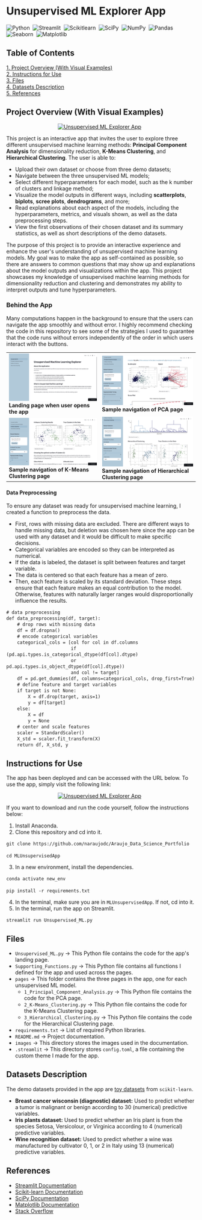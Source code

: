 # Unsupervised ML Explorer App
![Python](https://img.shields.io/badge/-Python-ffe873?style=flat&logo=python)&nbsp;
![Streamlit](https://img.shields.io/badge/Streamlit-ececec?style=flat&logo=streamlit)&nbsp;
![Scikitlearn](https://img.shields.io/badge/scikit_learn-101e27?logo=scikitlearn)&nbsp;
![SciPy](https://img.shields.io/badge/SciPy-575d63?logo=scipy)&nbsp;
![NumPy](https://img.shields.io/badge/numpy%20-%23013243.svg?&style=flat&logo=numpy&logoColor=white)&nbsp;
![Pandas](https://img.shields.io/badge/pandas%20-%23150458.svg?&style=flat&logo=pandas&logoColor=white)&nbsp;
![Seaborn](https://img.shields.io/badge/Seaborn-79b6bc)&nbsp;
![Matplotlib](https://img.shields.io/badge/Matplotlib-1e3f5a)&nbsp;

## Table of Contents
[1. Project Overview (With Visual Examples)](#project-overview-with-visual-examples)\
[2. Instructions for Use](#instructions-for-use)\
[3. Files](#files)\
[4. Datasets Description](#datasets-description)\
[5. References](#references)

## Project Overview (With Visual Examples)
<p align="center">
<a href="https://unsupervised-ml-explorer.streamlit.app"><img alt="Unsupervised ML Explorer App"
src="https://img.shields.io/badge/Unsupervised_ML_Explorer_App-73a3bd?style=for-the-badge"/></a> &nbsp;
</p>

This project is an interactive app that invites the user to explore three different unsupervised machine learning methods:
**Principal Component Analysis** for dimensionality reduction, **K-Means Clustering**, and **Hierarchical Clustering**.
The user is able to:
- Upload their own dataset or choose from three demo datasets;
- Navigate between the three unsupervised ML models;
- Select different hyperparameters for each model, such as the k number of clusters and linkage method;
- Visualize the model outputs in different ways, including **scatterplots**, **biplots**, **scree plots**, **dendrograms**, and more;
- Read explanations about each aspect of the models, including the hyperparameters, metrics, and visuals shown, as well as the data preprocessing steps.
- View the first observations of their chosen dataset and its summary statistics, as well as short descriptions of the demo datasets.

The purpose of this project is to provide an interactive experience and enhance the user's understanding of unsupervised machine learning models.
My goal was to make the app as self-contained as possible, so there are answers to common questions that may show up and
explanations about the model outputs and visualizations within the app. This project showcases my knowledge of unsupervised machine learning
methods for dimensionality reduction and clustering and demonstrates my ability to interpret outputs and tune hyperparameters.

### Behind the App
Many computations happen in the background to ensure that the users can navigate the app smoothly and without error.
I highly recommend checking the code in this repository to see some of the strategies I used to guarantee that the code runs
without errors independently of the order in which users interact with the buttons.
<table style="border-collapse: collapse;">
  <tr style="border: none;">
    <td style="border: none;">
      <img src="https://github.com/naraujodc/Araujo_Data_Science_Portfolio/blob/main/MLUnsupervisedApp/images/uml-app-landing-page.png" alt="Landing page when user opens the app" width="100%"/>
      <br>
      <b>Landing page when user opens the app</b>
    </td>
    <td style="border: none;">
      <img src="https://github.com/naraujodc/Araujo_Data_Science_Portfolio/blob/main/MLUnsupervisedApp/images/uml-app-pca-page.png" alt="Sample navigation of PCA page" width="100%"/>
      <br>
      <b>Sample navigation of PCA page</b>
    </td>
  </tr>
  <tr style="border: none;">
    <td style="border: 0;">
      <img src="https://github.com/naraujodc/Araujo_Data_Science_Portfolio/blob/main/MLUnsupervisedApp/images/uml-app-kmeans-page.png" alt="Sample nagivation of K-Means page" width="100%"/>
      <br>
      <b>Sample navigation of K-Means Clustering page</b>
    </td>
    <td style="border: none;">
      <img src="https://github.com/naraujodc/Araujo_Data_Science_Portfolio/blob/main/MLUnsupervisedApp/images/uml-app-hier-page.png" alt="Sample navigation of Hierarchical page" width="100%"/>
      <br>
      <b>Sample navigation of Hierarchical Clustering page</b>
    </td>
  </tr>
</table>

#### Data Preprocessing
To ensure any dataset was ready for unsupervised machine learning, I created a function to preprocess the data.
- First, rows with missing data are excluded. There are different ways to handle missing data, but deletion was chosen here since the app can be used with any dataset and it would be difficult to make specific decisions.
- Categorical variables are encoded so they can be interpreted as numerical.
- If the data is labeled, the dataset is split between features and target variable.
- The data is centered so that each feature has a mean of zero.
- Then, each feature is scaled by its standard deviation.
These steps ensure that each feature makes an equal contribution to the model. Otherwise, features with naturally larger ranges would disproportionally influence the results.
```
# data preprocessing
def data_preprocessing(df, target):
    # drop rows with missing data
    df = df.dropna()
    # encode categorical variables
    categorical_cols = [col for col in df.columns
                        if (pd.api.types.is_categorical_dtype(df[col].dtype)
                        or pd.api.types.is_object_dtype(df[col].dtype))
                        and col != target]
    df = pd.get_dummies(df, columns=categorical_cols, drop_first=True)
    # define feature and target variables
    if target is not None:
        X = df.drop(target, axis=1)
        y = df[target]
    else:
        X = df
        y = None
    # center and scale features
    scaler = StandardScaler()
    X_std = scaler.fit_transform(X)
    return df, X_std, y
```

## Instructions for Use
The app has been deployed and can be accessed with the URL below. To use the app, simply visit the following link:
<p align="center">
<a href="https://unsupervised-ml-explorer.streamlit.app"><img alt="Unsupervised ML Explorer App"
src="https://img.shields.io/badge/Unsupervised_ML_Explorer_App-73a3bd?style=for-the-badge"/></a> &nbsp;
</p>

If you want to download and run the code yourself, follow the instructions below:
1. Install Anaconda.
2. Clone this repository and cd into it.
```
git clone https://github.com/naraujodc/Araujo_Data_Science_Portfolio

cd MLUnsupervisedApp
```
3. In a new environment, install the dependencies.
```
conda activate new_env

pip install -r requirements.txt
```
4. In the terminal, make sure you are in `MLUnsupervisedApp`. If not, cd into it.
5. In the terminal, run the app on Streamlit.
```
streamlit run Unsupervised_ML.py
```

## Files
- `Unsupervised_ML.py` &rarr; This Python file contains the code for the app's landing page.
- `Supporting_Functions.py` &rarr; This Python file contains all functions I defined for the app and used across the pages.
- `pages` &rarr; This folder contains the three pages in the app, one for each unsupervised ML model.
  - `1_Principal_Component_Analysis.py` &rarr; This Python file contains the code for the PCA page.
  - `2_K-Means_Clustering.py` &rarr; This Python file contains the code for the K-Means Clustering page.
  - `3_Hierarchical_Clustering.py` &rarr; This Python file contains the code for the Hierarchical Clustering page.
- `requirements.txt` &rarr; List of required Python libraries.
- `README.md` &rarr; Project documentation.
- `images` &rarr; This directory stores the images used in the documentation.
- `.streamlit` &rarr; This directory stores `config.toml`, a file containing the custom theme I made for the app.

## Datasets Description
The demo datasets provided in the app are [toy datasets](https://scikit-learn.org/stable/datasets/toy_dataset.html) from `scikit-learn`.
- **Breast cancer wisconsin (diagnostic) dataset:** Used to predict whether a tumor is malignant or benign according to 30 (numerical) predictive variables.
- **Iris plants dataset:** Used to predict whether an Iris plant is from the species Setosa, Versicolour, or Virginica according to 4 (numerical) predictive variables.
-  **Wine recognition dataset:** Used to predict whether a wine was manufactured by cultivator 0, 1, or 2 in Italy using 13 (numerical) predictive variables.

## References
- [Streamlit Documentation](https://docs.streamlit.io/)
- [Scikit-learn Documentation](https://scikit-learn.org/stable/)
- [SciPy Documentation](https://docs.scipy.org/doc/scipy/)
- [Matplotlib Documentation](https://matplotlib.org/stable/index.html)
- [Stack Overflow](https://stackoverflow.com/questions)
